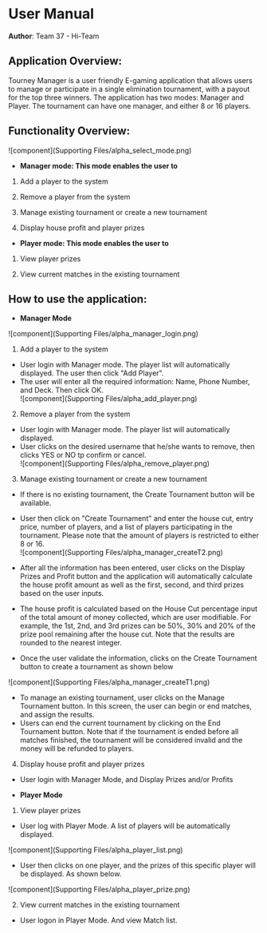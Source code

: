# User Manual

**Author**: Team 37 - Hi-Team

## Application Overview:

Tourney Manager is a user friendly E-gaming application that allows users to manage or participate in a single elimination tournament, with a payout for the top three winners. The application has two modes: Manager and Player. The tournament can have one manager, and either 8 or 16 players.

## Functionality Overview:

![component](Supporting Files/alpha_select_mode.png)

- **Manager mode: This mode enables the user to**

1.	Add a player to the system

2.	Remove a player from the system

3.	Manage existing tournament or create a new tournament

4.	Display house profit and player prizes

- **Player mode: This mode enables the user to**

1.	View player prizes

2.	View current matches in the existing tournament

## How to use the application:

- **Manager Mode**

![component](Supporting Files/alpha_manager_login.png)  

1.	Add a player to the system
  * User login with Manager mode. The player list will automatically displayed. The user then click "Add Player".  
  * The user will enter all the required information: Name, Phone Number, and Deck. Then click OK.  
![component](Supporting Files/alpha_add_player.png)  
2.	Remove a player from the system
  * User login with Manager mode. The player list will automatically displayed.
  * User clicks on the desired username that he/she wants to remove, then clicks YES or NO tp confirm or cancel.    
![component](Supporting Files/alpha_remove_player.png)  
3.	Manage existing tournament or create a new tournament

  * If there is no existing tournament, the Create Tournament button will be available.  
  * User then click on "Create Tournament" and enter the house cut, entry price, number of players, and a list of players participating in the tournament. Please note that the amount of players is restricted to either 8 or 16.  
![component](Supporting Files/alpha_manager_createT2.png)  

  * After all the information has been entered, user clicks on the Display Prizes and Profit button and the application will automatically calculate the house profit amount as well as the first, second, and third prizes based on the user inputs.
  * The house profit is calculated based on the House Cut percentage input of the total amount of money collected, which are user modifiable. For example, the 1st, 2nd, and 3rd prizes can be 50%, 30% and 20% of the prize pool remaining after the house cut. Note that the results are rounded to the nearest integer.  
  * Once the user validate the information, clicks on the Create Tournament button to create a tournament as shown below

![component](Supporting Files/alpha_manager_createT1.png)

  * To manage an existing tournament, user clicks on the Manage Tournament button. In this screen, the user can begin or end matches, and assign the results.  
  * Users can end the current tournament by clicking on the End Tournament button. Note that if the tournament is ended before all matches finished, the tournament will be considered invalid and the money will be refunded to players.


4.	Display house profit and player prizes   
  * User login with Manager Mode, and Display Prizes and/or Profits

- **Player Mode**

1.	View player prizes
  * User log with Player Mode. A list of players will be automatically displayed.

![component](Supporting Files/alpha_player_list.png)

  * User then clicks on one player, and the prizes of this specific player will be displayed. As shown below.

![component](Supporting Files/alpha_player_prize.png)

2.	View current matches in the existing tournament
  * User logon in Player Mode. And view Match list.

